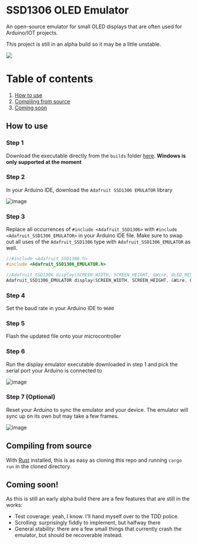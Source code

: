 # SSD1306 OLED Emulator

An open-source emulator for small OLED displays that are often used for Arduino/IOT projects.

This project is still in an alpha build so it may be a little unstable.

![](https://i.imgur.com/IJizhnY.gif)

# Table of contents
1. [How to use](#how-to-use)
2. [Compiling from source](#compiling-from-source)
3. [Coming soon](#coming-soon)

## How to use

### Step 1
Download the executable directly from the `builds` folder [here](https://github.com/sam-peach/SSD1306-OLED-Emulator/tree/master/builds).
**Windows is only supported at the moment**

### Step 2
In your Arduino IDE, download the `Adafruit SSD1306 EMULATOR` library

![image](https://user-images.githubusercontent.com/47146346/187985507-382e9b46-a7d5-4fc6-aebe-15b3a05dc245.png)

### Step 3
Replace all occurrences of `#include <Adafruit_SSD1306>` with `#include <Adafruit_SSD1306_EMULATOR>` in your Arduino IDE file. Make sure to swap out all uses of the `Adafruit_SSD1306` type with `Adafruit_SSD1306_EMULATOR` as well.
```c++
//#include <Adafruit_SSD1306.h>
#include <Adafruit_SSD1306_EMULATOR.h>
```
```c++
//Adafruit_SSD1306 display(SCREEN_WIDTH, SCREEN_HEIGHT, &Wire, OLED_RESET);
Adafruit_SSD1306_EMULATOR display(SCREEN_WIDTH, SCREEN_HEIGHT, &Wire, OLED_RESET);
```

### Step 4
Set the baud rate in your Arduino IDE to `9600`

### Step 5
Flash the updated file onto your microcontroller

### Step 6
Run the display emulator executable downloaded in step 1 and pick the serial port your Arduino is connected to

![image](https://user-images.githubusercontent.com/47146346/187987118-c69a9fd4-d280-41e2-95ef-07926ab03dfc.png)

### Step 7 (Optional)
Reset your Arduino to sync the emulator and your device. The emulator will sync up on its own but may take a few frames.

![image](https://user-images.githubusercontent.com/47146346/187988028-fada03ae-00ef-4a2c-b69c-ce830682e43f.png)

## Compiling from source
With [Rust](https://www.rust-lang.org/) installed, this is as easy as cloning this repo and running `cargo run` in the cloned directory.

## Coming soon!
As this is still an early alpha build there are a few features that are still in the works:
- Test coverage: yeah, I know. I'll hand myself over to the TDD police.
- Scrolling: surprisingly fiddly to implement, but halfway there
- General stability: there are a few small things that currently crash the emulator, but should be recoverable instead.
